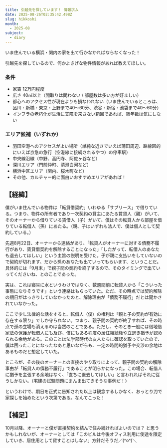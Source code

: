 ```yaml
---
title: 引越先を探しています！ 情報求ム
date: 2025-08-26T02:35:42.498Z
slug: hikkoshi
month:
  - 2025-08
subject:
  - diary
---
```

いま住んでいる横浜・関内の家を出て行かなかればならなくなった！

引越先を探しているので、何かよさげな物件情報があれば教えてほしい。

### 条件

* 家賃 12万円程度
* 広さ 40㎡以上（間取りは問わない / 部屋数は多い方が好ましい）
* 都心へのアクセス性が現在よりも損なわれない（いま住んでいるところは、品川・新橋・東京・上野まで40〜60分、渋谷・新宿・池袋まで40〜60分）
* インフラの老朽化が生活に支障を来さない範囲であれば、築年数は気にしない

### エリア候補（いずれか）

* 羽田空港へのアクセスがよい場所（単純な近さでいえば蒲田周辺、路線図的にいえば京急の急行（空港線に接続されるやつ）の停車駅）
* 中央線沿線（中野、高円寺、阿佐ヶ谷など）
* 深川エリア（門前仲町、清澄白河など）
* 横浜中区エリア（関内、桜木町など）
* その他、カルチャー的に面白いおすすめエリアがあれば！

## 【経緯】

僕がいま住んでいる物件は「転貸借契約」いわゆる「サブリース」で借りている。つまり、物件の所有者であり一次契約の貸主にあたる賃貸人（親）がいて、そのオーナーから借りている賃借人（子）がいて、僕はその転貸人から部屋を借りている転借人（孫）にあたる。（親、子はいずれも法人で、僕は個人として契約している。）

先週8月22日、オーナーから連絡があり、「転貸人がオーナーに対する債務不履行があり、賃貸借契約を解除することになった」「したがって、転借人のあなたも退去してほしい」という主旨の説明を受けた。子が親に支払いをしていないので契約が切れます、だから孫のあなたも出ていってもらいます、ということだ。具体的には「9月末」で親子間の契約を終了するので、そのタイミングで出ていってくださいね、とのことであった。

実は、これは寝耳に水というわけではなく、数週間前に転貸人から「こういった事態になりそうです」という連絡はもらっていた。ただ、その時点では契約解除の期日がはっきりしていなかったのと、解除理由が「債務不履行」だとは聞かされていなかった。

ここで少し法律的な話をすると、転借人（僕）の権利は「親と子の契約が有効に存在する限り」でしか守られない。つまり、親子間の契約が終了すれば、その時点で孫の立場も消えるのは当然のことである。ただし、そのとき一般には借地借家法の保護が転借人にも及び、僕にもある程度の居住継続権や立退き猶予が認められる余地がある。このことは法学部時代の友人たちに確認を取っていたので、僕は困ったことになったなあと思いながらも、一定の時間的猶予や交渉の余地はあるものだと想定していた。

ところが、その後のオーナーとの直接のやり取りによって、親子間の契約の解除事由が「転貸人の債務不履行」であることが明らかになった。この場合、転借人に猶予を主張する余地はなく、「直ちに退去してほしい」と言われればそれに従うしかない。（宅建の試験問題にまんま出てきそうな事例だ！）

というわけで、期日を正式に告知された以上は観念するしかなく、おっとり刀で家探しを始めたという次第である。なんてこった！

## 【補足】

10月以降、オーナーと僕が直接契約を結んで住み続ければよいのでは？ と思うかもしれないが、オーナーとしては「このビルは今後オフィス利用に使途を限定していき、居住用として貸すことはしない」方針だそうだ／(^o^)＼